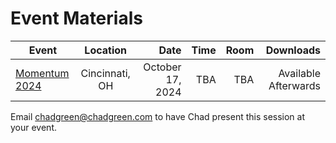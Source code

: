 # Event Materials

| Event | Location | Date | Time | Room | Downloads |
|-------|:--------:|-----:|-----:|-----:|----------:|
| [Momentum 2024](https://momentumdevcon.com/) | Cincinnati, OH | October 17, 2024 | TBA | TBA | Available Afterwards |

Email [chadgreen@chadgreen.com](mailto:chadgreen@chadgreen.com?subject=Presentation%20Request:%20Presentation%20Title) to have Chad present this session at your event.
